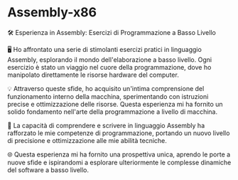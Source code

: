 # Assembly-x86

🛠️ Esperienza in Assembly: Esercizi di Programmazione a Basso Livello

🖥️ Ho affrontato una serie di stimolanti esercizi pratici in linguaggio Assembly, esplorando il mondo dell'elaborazione a basso livello. Ogni esercizio è stato un viaggio nel cuore della programmazione, dove ho manipolato direttamente le risorse hardware del computer.

💡 Attraverso queste sfide, ho acquisito un'intima comprensione del funzionamento interno della macchina, sperimentando con istruzioni precise e ottimizzazione delle risorse. Questa esperienza mi ha fornito un solido fondamento nell'arte della programmazione a livello di macchina.

🚀 La capacità di comprendere e scrivere in linguaggio Assembly ha rafforzato le mie competenze di programmazione, portando un nuovo livello di precisione e ottimizzazione alle mie abilità tecniche.

🌐 Questa esperienza mi ha fornito una prospettiva unica, aprendo le porte a nuove sfide e ispirandomi a esplorare ulteriormente le complesse dinamiche del software a basso livello.
